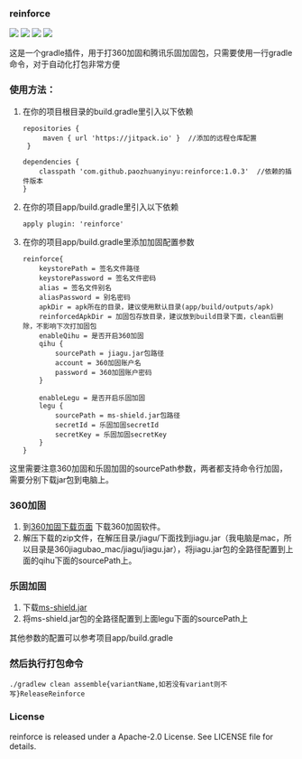 ### reinforce
![](https://img.shields.io/badge/license-Apache--2.0-brightgreen.svg?style=flat)
![](https://img.shields.io/badge/PRs-welcome-brightgreen.svg?style=flat)
![](https://img.shields.io/badge/build-passing-brightgreen.svg?style=flat)
![](https://img.shields.io/badge/release-1.0.3-brightgreen.svg?style=flat)

  这是一个gradle插件，用于打360加固和腾讯乐固加固包，只需要使用一行gradle命令，对于自动化打包非常方便


###  使用方法：

1. 在你的项目根目录的build.gradle里引入以下依赖

   ```
   repositories {
        maven { url 'https://jitpack.io' }  //添加的远程仓库配置
    }
   
   dependencies {     
       classpath 'com.github.paozhuanyinyu:reinforce:1.0.3'  //依赖的插件版本
   }
   ```



2. 在你的项目app/build.gradle里引入以下依赖

   `apply plugin: 'reinforce'`

3. 在你的项目app/build.gradle里添加加固配置参数

   ```
   reinforce{
       keystorePath = 签名文件路径
       keystorePassword = 签名文件密码
       alias = 签名文件别名
       aliasPassword = 别名密码
       apkDir = apk所在的目录，建议使用默认目录(app/build/outputs/apk)
       reinforcedApkDir = 加固包存放目录，建议放到build目录下面，clean后删除，不影响下次打加固包
       enableQihu = 是否开启360加固
       qihu {
           sourcePath = jiagu.jar包路径
           account = 360加固账户名
           password = 360加固账户密码
       }
   
       enableLegu = 是否开启乐固加固
       legu {
           sourcePath = ms-shield.jar包路径
           secretId = 乐固加固secretId
           secretKey = 乐固加固secretKey
       }
   }
   ```

​      这里需要注意360加固和乐固加固的sourcePath参数，两者都支持命令行加固，需要分别下载jar包到电脑上。

### 360加固

1. 到[360加固下载页面](https://jiagu.360.cn/#/global/download) 下载360加固软件。
2. 解压下载的zip文件，在解压目录/jiagu/下面找到jiagu.jar（我电脑是mac，所以目录是360jiagubao_mac/jiagu/jiagu.jar），将jiagu.jar包的全路径配置到上面的qihu下面的sourcePath上。

### 乐固加固

1. 下载[ms-shield.jar]([https://leguimg.qcloud.com/ms-client/java-tool/1.0.3/ms-shield.jar) 
2. 将ms-shield.jar包的全路径配置到上面legu下面的sourcePath上



其他参数的配置可以参考项目app/build.gradle



### 然后执行打包命令

`./gradlew clean assemble{variantName,如若没有variant则不写}ReleaseReinforce`


### License

reinforce is released under a Apache-2.0 License. See LICENSE file for details.